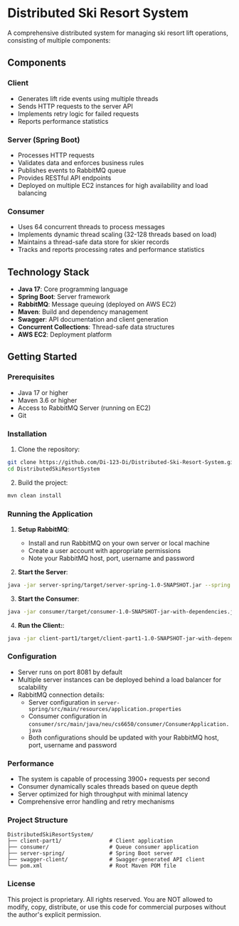 # Distributed Ski Resort System

A comprehensive distributed system for managing ski resort lift operations, consisting of multiple components:

## Components

### Client
- Generates lift ride events using multiple threads
- Sends HTTP requests to the server API
- Implements retry logic for failed requests
- Reports performance statistics

### Server (Spring Boot)
- Processes HTTP requests
- Validates data and enforces business rules
- Publishes events to RabbitMQ queue
- Provides RESTful API endpoints
- Deployed on multiple EC2 instances for high availability and load balancing

### Consumer
- Uses 64 concurrent threads to process messages
- Implements dynamic thread scaling (32-128 threads based on load)
- Maintains a thread-safe data store for skier records
- Tracks and reports processing rates and performance statistics

## Technology Stack

- **Java 17**: Core programming language
- **Spring Boot**: Server framework
- **RabbitMQ**: Message queuing (deployed on AWS EC2)
- **Maven**: Build and dependency management
- **Swagger**: API documentation and client generation
- **Concurrent Collections**: Thread-safe data structures
- **AWS EC2**: Deployment platform

## Getting Started

### Prerequisites

- Java 17 or higher
- Maven 3.6 or higher
- Access to RabbitMQ Server (running on EC2)
- Git

### Installation

1. Clone the repository:
```bash
git clone https://github.com/Di-123-Di/Distributed-Ski-Resort-System.git
cd DistributedSkiResortSystem
```
2. Build the project:
```bash
mvn clean install
```

### Running the Application

1. **Setup RabbitMQ**:
    - Install and run RabbitMQ on your own server or local machine
    - Create a user account with appropriate permissions
    - Note your RabbitMQ host, port, username and password
   

2. **Start the Server**:
```bash
java -jar server-spring/target/server-spring-1.0-SNAPSHOT.jar --spring.rabbitmq.host=YOUR_RABBITMQ_HOST --spring.rabbitmq.port=5672 --spring.rabbitmq.username=YOUR_USERNAME --spring.rabbitmq.password=YOUR_PASSWORD
```

3. **Start the Consumer**:
```bash
java -jar consumer/target/consumer-1.0-SNAPSHOT-jar-with-dependencies.jar --host YOUR_RABBITMQ_HOST --port 5672 --username YOUR_USERNAME --password YOUR_PASSWORD
```

4. **Run the Client:**:
```bash
java -jar client-part1/target/client-part1-1.0-SNAPSHOT-jar-with-dependencies.jar
```


### Configuration

- Server runs on port 8081 by default
- Multiple server instances can be deployed behind a load balancer for scalability
- RabbitMQ connection details:
   - Server configuration in `server-spring/src/main/resources/application.properties`
   - Consumer configuration in `consumer/src/main/java/neu/cs6650/consumer/ConsumerApplication.java`
   - Both configurations should be updated with your RabbitMQ host, port, username and password

### Performance

- The system is capable of processing 3900+ requests per second
- Consumer dynamically scales threads based on queue depth
- Server optimized for high throughput with minimal latency
- Comprehensive error handling and retry mechanisms

### Project Structure
```
DistributedSkiResortSystem/
├── client-part1/               # Client application
├── consumer/                   # Queue consumer application
├── server-spring/              # Spring Boot server
├── swagger-client/             # Swagger-generated API client
└── pom.xml                     # Root Maven POM file
```

### License
This project is proprietary. All rights reserved.
You are NOT allowed to modify, copy, distribute, or use this code for commercial purposes without
the author's explicit permission.
